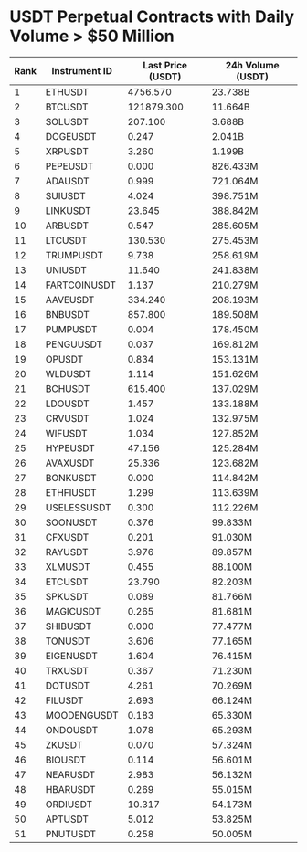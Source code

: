 # USDT Perpetual Contracts with Daily Volume > $50 Million

| Rank | Instrument ID | Last Price (USDT) | 24h Volume (USDT) |
|------|---------------|-------------------|-------------------|
| 1 | ETHUSDT | 4756.570 | 23.738B |
| 2 | BTCUSDT | 121879.300 | 11.664B |
| 3 | SOLUSDT | 207.100 | 3.688B |
| 4 | DOGEUSDT | 0.247 | 2.041B |
| 5 | XRPUSDT | 3.260 | 1.199B |
| 6 | PEPEUSDT | 0.000 | 826.433M |
| 7 | ADAUSDT | 0.999 | 721.064M |
| 8 | SUIUSDT | 4.024 | 398.751M |
| 9 | LINKUSDT | 23.645 | 388.842M |
| 10 | ARBUSDT | 0.547 | 285.605M |
| 11 | LTCUSDT | 130.530 | 275.453M |
| 12 | TRUMPUSDT | 9.738 | 258.619M |
| 13 | UNIUSDT | 11.640 | 241.838M |
| 14 | FARTCOINUSDT | 1.137 | 210.279M |
| 15 | AAVEUSDT | 334.240 | 208.193M |
| 16 | BNBUSDT | 857.800 | 189.508M |
| 17 | PUMPUSDT | 0.004 | 178.450M |
| 18 | PENGUUSDT | 0.037 | 169.812M |
| 19 | OPUSDT | 0.834 | 153.131M |
| 20 | WLDUSDT | 1.114 | 151.626M |
| 21 | BCHUSDT | 615.400 | 137.029M |
| 22 | LDOUSDT | 1.457 | 133.188M |
| 23 | CRVUSDT | 1.024 | 132.975M |
| 24 | WIFUSDT | 1.034 | 127.852M |
| 25 | HYPEUSDT | 47.156 | 125.284M |
| 26 | AVAXUSDT | 25.336 | 123.682M |
| 27 | BONKUSDT | 0.000 | 114.842M |
| 28 | ETHFIUSDT | 1.299 | 113.639M |
| 29 | USELESSUSDT | 0.300 | 112.226M |
| 30 | SOONUSDT | 0.376 | 99.833M |
| 31 | CFXUSDT | 0.201 | 91.030M |
| 32 | RAYUSDT | 3.976 | 89.857M |
| 33 | XLMUSDT | 0.455 | 88.100M |
| 34 | ETCUSDT | 23.790 | 82.203M |
| 35 | SPKUSDT | 0.089 | 81.766M |
| 36 | MAGICUSDT | 0.265 | 81.681M |
| 37 | SHIBUSDT | 0.000 | 77.477M |
| 38 | TONUSDT | 3.606 | 77.165M |
| 39 | EIGENUSDT | 1.604 | 76.415M |
| 40 | TRXUSDT | 0.367 | 71.230M |
| 41 | DOTUSDT | 4.261 | 70.269M |
| 42 | FILUSDT | 2.693 | 66.124M |
| 43 | MOODENGUSDT | 0.183 | 65.330M |
| 44 | ONDOUSDT | 1.078 | 65.293M |
| 45 | ZKUSDT | 0.070 | 57.324M |
| 46 | BIOUSDT | 0.114 | 56.601M |
| 47 | NEARUSDT | 2.983 | 56.132M |
| 48 | HBARUSDT | 0.269 | 55.015M |
| 49 | ORDIUSDT | 10.317 | 54.173M |
| 50 | APTUSDT | 5.012 | 53.825M |
| 51 | PNUTUSDT | 0.258 | 50.005M |
